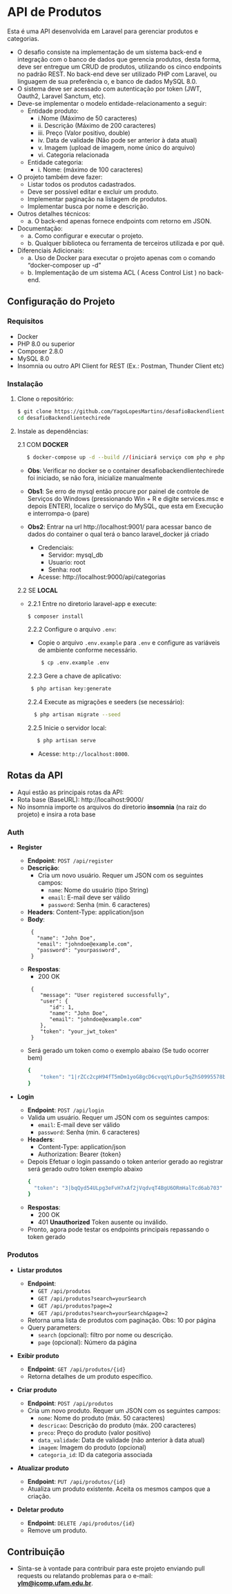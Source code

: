 # API de Produtos

Esta é uma API desenvolvida em Laravel para gerenciar produtos e categorias.
- O desafio consiste na implementação de um sistema back-end e integração 
com o banco de dados que gerencia produtos, desta forma, deve ser entregue 
um CRUD de produtos, utilizando os cinco endpoints no padrão REST. No 
back-end deve ser utilizado PHP com Laravel, ou linguagem de sua 
preferência o, e banco de dados MySQL 8.0. 
- O sistema deve ser acessado com autenticação por token (JWT, Oauth2, Laravel Sanctum, etc).
- Deve-se implementar o modelo entidade-relacionamento a seguir: 
  - Entidade produto: 
    - i.Nome (Máximo de 50 caracteres) 
    - ii. Descrição (Máximo de 200 caracteres) 
    - iii. Preço (Valor positivo, double) 
    - iv. Data de validade (Não pode ser anterior à data atual) 
    - v. Imagem (upload de imagem, nome único do arquivo) 
    - vi. Categoria relacionada 
  - Entidade categoria: 
    - i. Nome: (máximo de 100 caracteres) 
- O projeto também deve fazer: 
   -  Listar todos os produtos cadastrados. 
   -  Deve ser possível editar e excluir um produto. 
   - Implementar paginação na listagem de produtos. 
   - Implementar busca por nome e descrição.
- Outros detalhes técnicos: 
   - a. O back-end apenas fornece endpoints com retorno em JSON.
- Documentação: 
   - a. Como configurar e executar o projeto. 
   - b. Qualquer biblioteca ou ferramenta de terceiros utilizada e por quê. 
- Diferenciais Adicionais: 
   - a. Uso de Docker para executar o projeto apenas com o comando “docker-composer up -d” 
   - b. Implementação de um sistema ACL ( Acess Control List ) no back- end. 

## Configuração do Projeto

### Requisitos

- Docker
- PHP 8.0 ou superior
- Composer 2.8.0
- MySQL 8.0
- Insomnia ou outro API Client for REST (Ex.: Postman, Thunder Client etc)

### Instalação

1. Clone o repositório:

    ```bash
    $ git clone https://github.com/YagoLopesMartins/desafioBackendlientechirede.git
    cd desafioBackendlientechirede
    ```

2. Instale as dependências:
   
   2.1 COM **DOCKER**
     ```bash
        $ docker-compose up -d --build //(iniciará serviço com php e phpmyadmin, mysql e laravel
     ```
     - **Obs**: Verificar no docker se o container desafiobackendlientechirede foi iniciado, se não fora, inicialize manualmente

     - **Obs1**: Se erro de mysql então procure por painel de controle de Serviços do Windows (pressionando Win + R
       e digite services.msc e depois ENTER), localize o serviço do MySQL, que esta em Execução e interrompa-o (pare)
   
     - **Obs2**: Entrar na url http://localhost:9001/ para acessar banco de dados do container o qual terá o banco laravel_docker já criado
       - Credenciais:
         - Servidor: mysql_db
         - Usuario: root
         - Senha: root
        - Acesse: http://localhost:9000/api/categorias

   2.2 SE **LOCAL**
   - 2.2.1 Entre no diretorio laravel-app e execute:
   
        ```bash
        $ composer install
        ```
   
     2.2.2 Configure o arquivo `.env`:
   
     - Copie o arquivo `.env.example` para `.env` e configure as variáveis de ambiente conforme necessário.

        ```bash
         $ cp .env.example .env
        ```

      2.2.3 Gere a chave de aplicativo:

        ```bash
         $ php artisan key:generate
        ```

      2.2.4 Execute as migrações e seeders (se necessário):

        ```bash
          $ php artisan migrate --seed
        ```

      2.2.5 Inicie o servidor local:

        ```bash
           $ php artisan serve
        ```

     - Acesse: `http://localhost:8000`.

## Rotas da API

 - Aqui estão as principais rotas da API:
 - Rota base (BaseURL): http://localhost:9000/
 - No insomnia importe os arquivos do diretorio **insomnia** (na raiz do projeto) e insira a rota base

### Auth

- **Register**
    - **Endpoint**: `POST /api/register`
    - **Descrição**:
      - Cria um novo usuário. Requer um JSON com os seguintes campos:
          - `name`: Nome do usuário (tipo String)
          - `email`: E-mail deve ser válido
          - `password`: Senha (min. 6 caracteres)
    - **Headers**: Content-Type: application/json
    - **Body**:
       ```
        {
          "name": "John Doe",
          "email": "johndoe@example.com",
          "password": "yourpassword",
        }
       ```
    - **Respostas**:
      - 200 OK
       ```
        {
           "message": "User registered successfully",
           "user": {
              "id": 1,
              "name": "John Doe",
              "email": "johndoe@example.com"
           },
           "token": "your_jwt_token"
        }
       ```
    -  Será gerado um token como o exemplo abaixo (Se tudo ocorrer bem)
        ```bash
        {
            "token": "1|rZCc2cpH94fT5mDm1yoG8gcD6cvqqYLpDur5qZhS0995578b"
        }
       ```
       
- **Login**
  - **Endpoint**: `POST /api/login`
  - Valida um usuário. Requer um JSON com os seguintes campos:
    - `email`: E-mail deve ser válido
    - `password`: Senha (min. 6 caracteres)
  - **Headers**: 
    - Content-Type: application/json
    - Authorization: Bearer {token}
  - Depois Efetuar o login passando o token anterior gerado ao registrar será gerado outro token exemplo abaixo
    ```bash
    {
      "token": "3|bqQyd54ULpg3eFvH7xAf2jVqdvqT4BgU6ORmHalTcd6ab703"
    }
      ```
  - **Respostas**:
    - 200 OK
    - 401 **Unauthorized** Token ausente ou inválido.
  - Pronto, agora pode testar os endpoints principais repassando o token gerado

### Produtos

- **Listar produtos**
  - **Endpoint**: 
    - `GET /api/produtos`
    - `GET /api/produtos?search=yourSearch`
    - `GET /api/produtos?page=2`
    - `GET /api/produtos?search=yourSearch&page=2`
  - Retorna uma lista de produtos com paginação. Obs: 10 por página
  - Query parameters:
    - `search` (opcional): filtro por nome ou descrição.
    - `page` (opcional): Número da página

- **Exibir produto**
  - **Endpoint**: `GET /api/produtos/{id}`
  - Retorna detalhes de um produto específico.

- **Criar produto**
  - **Endpoint**: `POST /api/produtos`
  - Cria um novo produto. Requer um JSON com os seguintes campos:
    - `nome`: Nome do produto (máx. 50 caracteres)
    - `descricao`: Descrição do produto (máx. 200 caracteres)
    - `preco`: Preço do produto (valor positivo)
    - `data_validade`: Data de validade (não anterior à data atual)
    - `imagem`: Imagem do produto (opcional)
    - `categoria_id`: ID da categoria associada

- **Atualizar produto**
  - **Endpoint**: `PUT /api/produtos/{id}`
  - Atualiza um produto existente. Aceita os mesmos campos que a criação.

- **Deletar produto**
  - **Endpoint**: `DELETE /api/produtos/{id}`
  - Remove um produto.

## Contribuição

 - Sinta-se à vontade para contribuir para este projeto enviando pull requests ou relatando problemas para o e-mail: **ylm@icomp.ufam.edu.br**.


